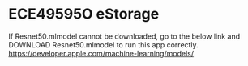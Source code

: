 # ECE49595O eStorage

If Resnet50.mlmodel cannot be downloaded, go to the below link and DOWNLOAD Resnet50.mlmodel to run this app correctly.
https://developer.apple.com/machine-learning/models/
